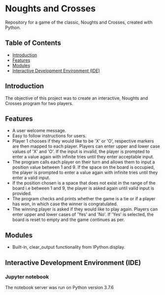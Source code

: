 # Noughts and Crosses
Repository for a game of the classic, Noughts and Crosses, created with Python.

## Table of Contents
* [Introduction](https://github.com/AoifeFlanagan/NoughtsCrosses#Introduction)
* [Features](https://github.com/AoifeFlanagan/NoughtsCrosses#Features)
* [Modules](https://github.com/AoifeFlanagan/NoughtsCrosses#Modules)
* [Interactive Development Environment (IDE)](https://github.com/AoifeFlanagan/NoughtsCrosses#Interactive-Development-Environment-(IDE))

## Introduction
The objective of this project was to create an interactive, Noughts and Crosses program for two players.

## Features
* A user welcome message.
* Easy to follow instructions for users.
* Player 1 chooses if they would like to be 'X' or 'O', respective markers are then mapped to each player. Players can enter upper and lower case values of 'X' and 'O'. If the input is invalid, the player is prompted to enter a value again with infinite tries until they enter acceptable input.
* The program calls each player on their turn and allows them to input a position value between 1 and 9. If the space on the board is occupied, the player is prompted to enter a value again with infinite tries until they enter a valid input.  
* If the position chosen is a space that does not exist in the range of the board i.e between 1 and 9, the player is asked again until valid input is provided.
* The program checks and prints whether the game is a tie or if a player has won, in which case the winner is congratulated.
* The winning player is asked if they would like to play again. Players can enter upper and lower cases of 'Yes' and 'No'. If 'Yes' is selected, the board is reset to empty and the game continues as per.

## Modules
* Built-in, clear_output functionality from IPython.display.

## Interactive Development Environment (IDE)

### **Jupyter notebook**
The notebook server was run on Python version 3.7.6
